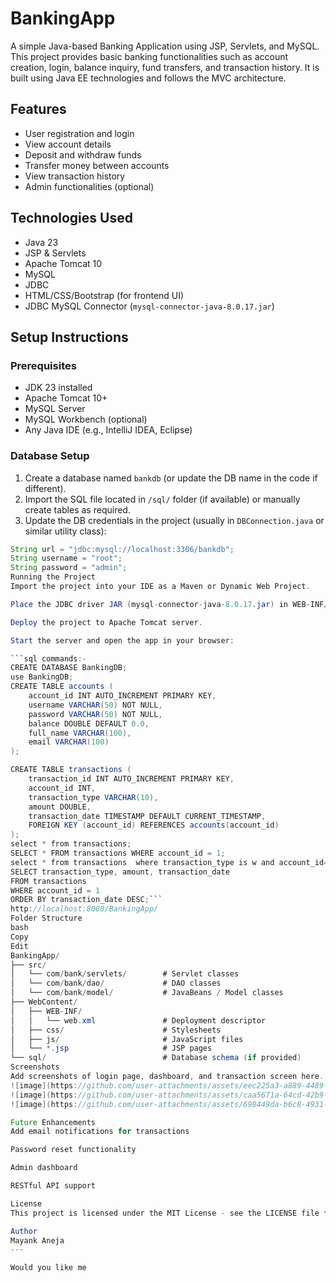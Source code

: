 # BankingApp

A simple Java-based Banking Application using JSP, Servlets, and MySQL. This project provides basic banking functionalities such as account creation, login, balance inquiry, fund transfers, and transaction history. It is built using Java EE technologies and follows the MVC architecture.

## Features

- User registration and login
- View account details
- Deposit and withdraw funds
- Transfer money between accounts
- View transaction history
- Admin functionalities (optional)

## Technologies Used

- Java 23
- JSP & Servlets
- Apache Tomcat 10
- MySQL
- JDBC
- HTML/CSS/Bootstrap (for frontend UI)
- JDBC MySQL Connector (`mysql-connector-java-8.0.17.jar`)

## Setup Instructions

### Prerequisites

- JDK 23 installed
- Apache Tomcat 10+
- MySQL Server
- MySQL Workbench (optional)
- Any Java IDE (e.g., IntelliJ IDEA, Eclipse)

### Database Setup

1. Create a database named `bankdb` (or update the DB name in the code if different).
2. Import the SQL file located in `/sql/` folder (if available) or manually create tables as required.
3. Update the DB credentials in the project (usually in `DBConnection.java` or similar utility class):

```java
String url = "jdbc:mysql://localhost:3306/bankdb";
String username = "root";
String password = "admin";
Running the Project
Import the project into your IDE as a Maven or Dynamic Web Project.

Place the JDBC driver JAR (mysql-connector-java-8.0.17.jar) in WEB-INF/lib.

Deploy the project to Apache Tomcat server.

Start the server and open the app in your browser:

```sql commands:-
CREATE DATABASE BankingDB;
use BankingDB;
CREATE TABLE accounts (
    account_id INT AUTO_INCREMENT PRIMARY KEY,
    username VARCHAR(50) NOT NULL,
    password VARCHAR(50) NOT NULL,
    balance DOUBLE DEFAULT 0.0,
    full_name VARCHAR(100),
    email VARCHAR(100)
);

CREATE TABLE transactions (
    transaction_id INT AUTO_INCREMENT PRIMARY KEY,
    account_id INT,
    transaction_type VARCHAR(10),
    amount DOUBLE,
    transaction_date TIMESTAMP DEFAULT CURRENT_TIMESTAMP,
    FOREIGN KEY (account_id) REFERENCES accounts(account_id)
);
select * from transactions;
SELECT * FROM transactions WHERE account_id = 1;
select * from transactions  where transaction_type is w and account_id=1;
SELECT transaction_type, amount, transaction_date 
FROM transactions 
WHERE account_id = 1 
ORDER BY transaction_date DESC;```
http://localhost:8080/BankingApp/
Folder Structure
bash
Copy
Edit
BankingApp/
├── src/
│   └── com/bank/servlets/        # Servlet classes
│   └── com/bank/dao/             # DAO classes
│   └── com/bank/model/           # JavaBeans / Model classes
├── WebContent/
│   ├── WEB-INF/
│   │   └── web.xml               # Deployment descriptor
│   ├── css/                      # Stylesheets
│   ├── js/                       # JavaScript files
│   └── *.jsp                     # JSP pages
└── sql/                          # Database schema (if provided)
Screenshots
Add screenshots of login page, dashboard, and transaction screen here.
![image](https://github.com/user-attachments/assets/eec225a3-a889-4489-a356-59d632aac58a)
![image](https://github.com/user-attachments/assets/caa5671a-64cd-42b9-a125-a07cc3c87def)
![image](https://github.com/user-attachments/assets/698449da-b6c8-4931-a443-4bf8fdfba4f7)

Future Enhancements
Add email notifications for transactions

Password reset functionality

Admin dashboard

RESTful API support

License
This project is licensed under the MIT License - see the LICENSE file for details.

Author
Mayank Aneja
---

Would you like me
